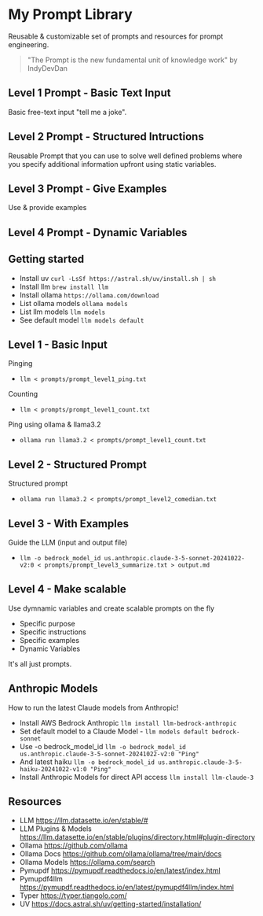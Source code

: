 # My Prompt Library

Reusable & customizable set of prompts and resources for prompt engineering.

> "The Prompt is the new fundamental unit of knowledge work" by IndyDevDan

## Level 1 Prompt - Basic Text Input

Basic free-text input "tell me a joke".

## Level 2 Prompt - Structured Intructions

Reusable Prompt that you can use to solve well defined problems where you specify additional information upfront using static variables.

## Level 3 Prompt - Give Examples

Use & provide examples

## Level 4 Prompt - Dynamic Variables

## Getting started

- Install uv `curl -LsSf https://astral.sh/uv/install.sh | sh`
- Install llm `brew install llm`
- Install ollama `https://ollama.com/download`
- List ollama models `ollama models`
- List llm models `llm models`
- See default model `llm models default`

## Level 1 - Basic Input

Pinging

- `llm < prompts/prompt_level1_ping.txt`

Counting

- `llm < prompts/prompt_level1_count.txt`

Ping using ollama & llama3.2

- `ollama run llama3.2 < prompts/prompt_level1_count.txt`

## Level 2 -  Structured Prompt

Structured prompt

- `ollama run llama3.2 < prompts/prompt_level2_comedian.txt`

## Level 3 - With Examples

Guide the LLM (input and output file)

- `llm -o bedrock_model_id us.anthropic.claude-3-5-sonnet-20241022-v2:0 < prompts/prompt_level3_summarize.txt > output.md`

## Level 4 - Make scalable

Use dymnamic variables and create scalable prompts on the fly

- Specific purpose
- Specific instructions
- Specific examples
- Dynamic Variables

It's all just prompts.

## Anthropic Models

How to run the latest Claude models from Anthropic!

- Install AWS Bedrock Anthropic `llm install llm-bedrock-anthropic`
- Set default model to a Claude Model - `llm models default bedrock-sonnet`
- Use -o bedrock_model_id `llm -o bedrock_model_id us.anthropic.claude-3-5-sonnet-20241022-v2:0 "Ping"`
- And latest haiku `llm -o bedrock_model_id us.anthropic.claude-3-5-haiku-20241022-v1:0 "Ping"`
- Install Anthropic Models for direct API access `llm install llm-claude-3`

## Resources

- LLM <https://llm.datasette.io/en/stable/#>
- LLM Plugins & Models <https://llm.datasette.io/en/stable/plugins/directory.html#plugin-directory>
- Ollama <https://github.com/ollama>
- Ollama Docs <https://github.com/ollama/ollama/tree/main/docs>
- Ollama Models <https://ollama.com/search>
- Pymupdf <https://pymupdf.readthedocs.io/en/latest/index.html>
- Pymupdf4llm <https://pymupdf.readthedocs.io/en/latest/pymupdf4llm/index.html>
- Typer <https://typer.tiangolo.com/>
- UV <https://docs.astral.sh/uv/getting-started/installation/>
